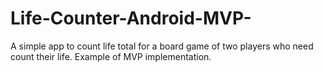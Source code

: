 # Life-Counter-Android-MVP-
A simple app to count life total for a board game of two players who need count their life. Example of MVP implementation.
